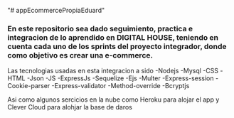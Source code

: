 "# appEcommercePropiaEduard" 
### En este repositorio sea dado seguimiento, practica e integracion de lo aprendido en DIGITAL HOUSE, teniendo en cuenta cada uno de los sprints del proyecto integrador, donde como objetivo es crear una e-commerce.

Las tecnologias usadas en esta integracion a sido 
  -Nodejs 
  -Mysql 
  -CSS 
  -HTML 
  -Json 
  -JS 
  -ExpressJs 
  -Sequelize 
  -Ejs 
  -Multer 
  -Express-session 
  -Cookie-parser 
  -Express-validator 
  -Method-override 
  -Bcryptjs
  
 Asi como algunos sercicios en la nube como Heroku para alojar el app y Clever Cloud para alohjar la base de daros 

